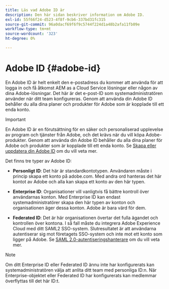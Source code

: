 ```yaml
---
title: Läs vad Adobe ID är
description: Den här sidan beskriver information om Adobe ID.
exl-id: 55f66f24-d523-4f8f-9cb6-337bd31fc315
source-git-commit: 96a0dacf69f6f9c5744f224d1a48b2afa11fb09e
workflow-type: tm+mt
source-wordcount: '323'
ht-degree: 0%

---
```


# Adobe ID {#adobe-id}

En Adobe ID är helt enkelt den e-postadress du kommer att använda för att logga in och få åtkomst AEM as a Cloud Service lösningar eller någon av dina Adobe-lösningar. Det här är det e-post-ID som systemadministratören använder när ditt team konfigureras. Genom att använda din Adobe ID behåller du alla dina planer och produkter för Adobe som är kopplade till ett enda konto.

>[!IMPORTANT]
>En Adobe ID är en förutsättning för en säker och personaliserad upplevelse av program och tjänster från Adobe, och det krävs när du vill köpa Adobe-produkter. Genom att använda din Adobe ID behåller du alla dina planer för Adobe och produkter som är kopplade till ett enda konto. Se [Skapa eller uppdatera din Adobe ID](https://helpx.adobe.com/ca/manage-account/using/create-update-adobe-id.html#HowtocreateorupdateyourAdobeID) om du vill veta mer.

Det finns tre typer av Adobe ID:

* **Personligt ID**: Det här är standardkontotypen. Användaren måste i princip skapa ett konto på adobe.com. Med andra ord hanteras det här kontot av Adobe och alla kan skapa ett konto av den här typen.

* **Enterprise ID**: Organisationer vill vanligtvis få bättre kontroll över användarnas konton. Med Enterprise ID kan endast systemadministratörer skapa den här typen av konton och organisationen äger dessa konton. Adobe är bara värd för dem.

* **Federated ID**: Det är här organisationen övertar det fulla ägandet och kontrollen över kontona. I så fall måste du integrera Adobe Experience Cloud med ditt SAML2 SSO-system. Slutresultatet är att användarna autentiserar sig mot företagets SSO-system och inte mot ett konto som ligger på Adobe. Se [SAML 2.0-autentiseringshanterare](https://experienceleague.adobe.com/docs/experience-manager-65/administering/security/saml-2-0-authenticationhandler.html?lang=en) om du vill veta mer.

>[!NOTE]
>Om ditt Enterprise ID eller Federated ID ännu inte har konfigurerats kan systemadministratören välja att anlita ditt team med personliga ID:n. När Enterprise-objektet eller Federated ID har konfigurerats kan medlemmar överflyttas till det här ID:t.
